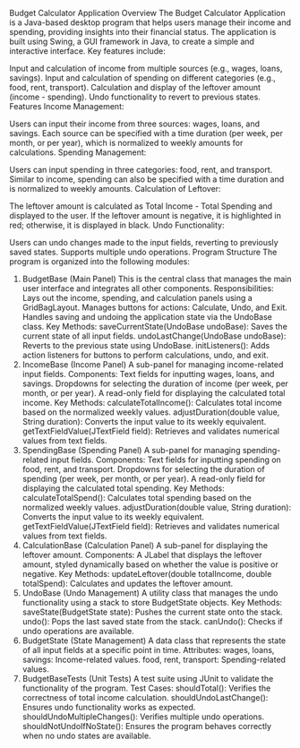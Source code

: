 Budget Calculator Application
Overview
The Budget Calculator Application is a Java-based desktop program that helps users manage their income and spending, providing insights into their financial status. The application is built using Swing, a GUI framework in Java, to create a simple and interactive interface. Key features include:

Input and calculation of income from multiple sources (e.g., wages, loans, savings).
Input and calculation of spending on different categories (e.g., food, rent, transport).
Calculation and display of the leftover amount (income - spending).
Undo functionality to revert to previous states.
Features
Income Management:

Users can input their income from three sources: wages, loans, and savings.
Each source can be specified with a time duration (per week, per month, or per year), which is normalized to weekly amounts for calculations.
Spending Management:

Users can input spending in three categories: food, rent, and transport.
Similar to income, spending can also be specified with a time duration and is normalized to weekly amounts.
Calculation of Leftover:

The leftover amount is calculated as Total Income - Total Spending and displayed to the user.
If the leftover amount is negative, it is highlighted in red; otherwise, it is displayed in black.
Undo Functionality:

Users can undo changes made to the input fields, reverting to previously saved states.
Supports multiple undo operations.
Program Structure
The program is organized into the following modules:

1. BudgetBase (Main Panel)
This is the central class that manages the main user interface and integrates all other components.
Responsibilities:
Lays out the income, spending, and calculation panels using a GridBagLayout.
Manages buttons for actions: Calculate, Undo, and Exit.
Handles saving and undoing the application state via the UndoBase class.
Key Methods:
saveCurrentState(UndoBase undoBase): Saves the current state of all input fields.
undoLastChange(UndoBase undoBase): Reverts to the previous state using UndoBase.
initListeners(): Adds action listeners for buttons to perform calculations, undo, and exit.
2. IncomeBase (Income Panel)
A sub-panel for managing income-related input fields.
Components:
Text fields for inputting wages, loans, and savings.
Dropdowns for selecting the duration of income (per week, per month, or per year).
A read-only field for displaying the calculated total income.
Key Methods:
calculateTotalIncome(): Calculates total income based on the normalized weekly values.
adjustDuration(double value, String duration): Converts the input value to its weekly equivalent.
getTextFieldValue(JTextField field): Retrieves and validates numerical values from text fields.
3. SpendingBase (Spending Panel)
A sub-panel for managing spending-related input fields.
Components:
Text fields for inputting spending on food, rent, and transport.
Dropdowns for selecting the duration of spending (per week, per month, or per year).
A read-only field for displaying the calculated total spending.
Key Methods:
calculateTotalSpend(): Calculates total spending based on the normalized weekly values.
adjustDuration(double value, String duration): Converts the input value to its weekly equivalent.
getTextFieldValue(JTextField field): Retrieves and validates numerical values from text fields.
4. CalculationBase (Calculation Panel)
A sub-panel for displaying the leftover amount.
Components:
A JLabel that displays the leftover amount, styled dynamically based on whether the value is positive or negative.
Key Methods:
updateLeftover(double totalIncome, double totalSpend): Calculates and updates the leftover amount.
5. UndoBase (Undo Management)
A utility class that manages the undo functionality using a stack to store BudgetState objects.
Key Methods:
saveState(BudgetState state): Pushes the current state onto the stack.
undo(): Pops the last saved state from the stack.
canUndo(): Checks if undo operations are available.
6. BudgetState (State Management)
A data class that represents the state of all input fields at a specific point in time.
Attributes:
wages, loans, savings: Income-related values.
food, rent, transport: Spending-related values.
7. BudgetBaseTests (Unit Tests)
A test suite using JUnit to validate the functionality of the program.
Test Cases:
shouldTotal(): Verifies the correctness of total income calculation.
shouldUndoLastChange(): Ensures undo functionality works as expected.
shouldUndoMultipleChanges(): Verifies multiple undo operations.
shouldNotUndoIfNoState(): Ensures the program behaves correctly when no undo states are available.
